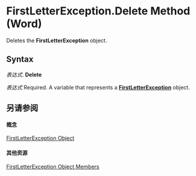 
# FirstLetterException.Delete Method (Word)

Deletes the  **FirstLetterException** object.


## Syntax

 _表达式_. **Delete**

 _表达式_ Required. A variable that represents a **[FirstLetterException](e365a683-010a-a074-5563-f0cac1f410b2.md)** object.


## 另请参阅


#### 概念


[FirstLetterException Object](e365a683-010a-a074-5563-f0cac1f410b2.md)
#### 其他资源


[FirstLetterException Object Members](http://msdn.microsoft.com/library/4e1d1571-ef74-725c-5fff-1816e3a7a575%28Office.15%29.aspx)